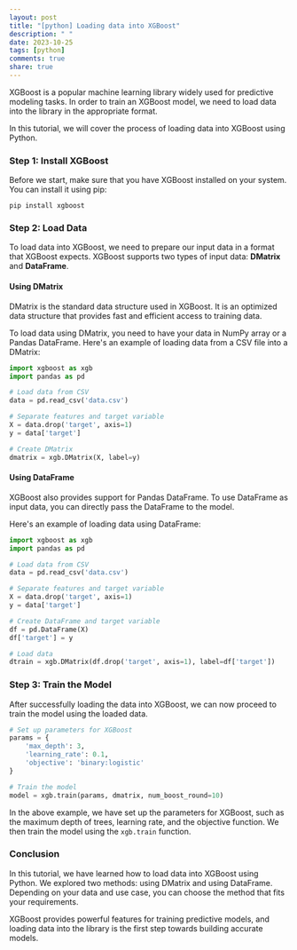 ```yaml
---
layout: post
title: "[python] Loading data into XGBoost"
description: " "
date: 2023-10-25
tags: [python]
comments: true
share: true
---
```


XGBoost is a popular machine learning library widely used for predictive modeling tasks. In order to train an XGBoost model, we need to load data into the library in the appropriate format.

In this tutorial, we will cover the process of loading data into XGBoost using Python.

### Step 1: Install XGBoost

Before we start, make sure that you have XGBoost installed on your system. You can install it using pip:

```shell
pip install xgboost
```

### Step 2: Load Data

To load data into XGBoost, we need to prepare our input data in a format that XGBoost expects. XGBoost supports two types of input data: **DMatrix** and **DataFrame**.

#### Using DMatrix

DMatrix is the standard data structure used in XGBoost. It is an optimized data structure that provides fast and efficient access to training data.

To load data using DMatrix, you need to have your data in NumPy array or a Pandas DataFrame. Here's an example of loading data from a CSV file into a DMatrix:

```python
import xgboost as xgb
import pandas as pd

# Load data from CSV
data = pd.read_csv('data.csv')

# Separate features and target variable
X = data.drop('target', axis=1)
y = data['target']

# Create DMatrix
dmatrix = xgb.DMatrix(X, label=y)
```

#### Using DataFrame

XGBoost also provides support for Pandas DataFrame. To use DataFrame as input data, you can directly pass the DataFrame to the model.

Here's an example of loading data using DataFrame:

```python
import xgboost as xgb
import pandas as pd

# Load data from CSV
data = pd.read_csv('data.csv')

# Separate features and target variable
X = data.drop('target', axis=1)
y = data['target']

# Create DataFrame and target variable
df = pd.DataFrame(X)
df['target'] = y

# Load data
dtrain = xgb.DMatrix(df.drop('target', axis=1), label=df['target'])
```

### Step 3: Train the Model

After successfully loading the data into XGBoost, we can now proceed to train the model using the loaded data.

```python
# Set up parameters for XGBoost
params = {
    'max_depth': 3,
    'learning_rate': 0.1,
    'objective': 'binary:logistic'
}

# Train the model
model = xgb.train(params, dmatrix, num_boost_round=10)
```

In the above example, we have set up the parameters for XGBoost, such as the maximum depth of trees, learning rate, and the objective function. We then train the model using the `xgb.train` function.

### Conclusion

In this tutorial, we have learned how to load data into XGBoost using Python. We explored two methods: using DMatrix and using DataFrame. Depending on your data and use case, you can choose the method that fits your requirements.

XGBoost provides powerful features for training predictive models, and loading data into the library is the first step towards building accurate models.
